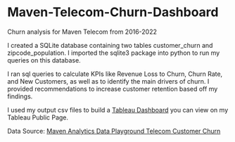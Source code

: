 # Maven-Telecom-Churn-Dashboard
Churn analysis for Maven Telecom from 2016-2022

I created a SQLite database containing two tables customer_churn and zipcode_population.
I imported the sqlite3 package into python to run my queries on this database.

I ran sql queries to calculate KPIs like Revenue Loss to Churn, Churn Rate, and New Customers, as well as to identify the main drivers of churn. I provided recommendations to increase customer retention based off my findings.

I used my output csv files to build a [Tableau Dashboard](https://public.tableau.com/app/profile/anthony.stark3004/viz/MavenTelecomCustomerChurnAnalysis_16776224705730/Dashboard1?publish=yes) you can view on my Tableau Public Page.



Data Source: [Maven Analytics Data Playground Telecom Customer Churn](https://www.mavenanalytics.io/data-playground)
